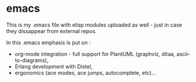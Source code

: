 # emacs

This is my .emacs file with elisp modules uploaded as well - just in case they dissappear from external repos.

In this .emacs emphasis is put on :

- org-mode integration - full support for PlantUML (graphviz, ditaa, ascii-to-diagrams),
- Erlang development with Distel,
- ergonomics (ace modes, ace jumps, autocomplete, etc)...



